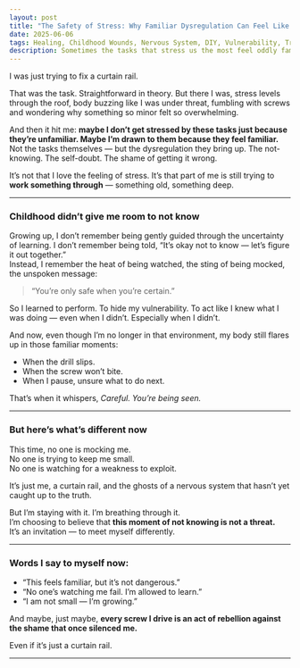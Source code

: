 ```yaml
---
layout: post
title: "The Safety of Stress: Why Familiar Dysregulation Can Feel Like Home"
date: 2025-06-06
tags: Healing, Childhood Wounds, Nervous System, DIY, Vulnerability, Trauma
description: Sometimes the tasks that stress us the most feel oddly familiar — because our nervous system learned to equate uncertainty with danger. But healing means staying with it, and choosing a different response.
---
```


I was just trying to fix a curtain rail.

That was the task. Straightforward in theory. But there I was, stress levels through the roof, body buzzing like I was under threat, fumbling with screws and wondering why something so minor felt so overwhelming.

And then it hit me: **maybe I don’t get stressed by these tasks just because they’re unfamiliar. Maybe I’m drawn to them because they feel familiar.** Not the tasks themselves — but the dysregulation they bring up. The not-knowing. The self-doubt. The shame of getting it wrong.

It’s not that I love the feeling of stress. It’s that part of me is still trying to **work something through** — something old, something deep.

---

### Childhood didn’t give me room to not know

Growing up, I don’t remember being gently guided through the uncertainty of learning. I don’t remember being told, “It’s okay not to know — let’s figure it out together.”  
Instead, I remember the heat of being watched, the sting of being mocked, the unspoken message:  
> “You’re only safe when you’re certain.”

So I learned to perform. To hide my vulnerability. To act like I knew what I was doing — even when I didn’t. Especially when I didn’t.

And now, even though I’m no longer in that environment, my body still flares up in those familiar moments:  
- When the drill slips.  
- When the screw won’t bite.  
- When I pause, unsure what to do next.

That’s when it whispers, *Careful. You’re being seen.*

---

### But here’s what’s different now

This time, no one is mocking me.  
No one is trying to keep me small.  
No one is watching for a weakness to exploit.

It’s just me, a curtain rail, and the ghosts of a nervous system that hasn’t yet caught up to the truth.

But I’m staying with it. I’m breathing through it.  
I’m choosing to believe that **this moment of not knowing is not a threat.**  
It’s an invitation — to meet myself differently.

---

### Words I say to myself now:

- “This feels familiar, but it’s not dangerous.”
- “No one’s watching me fail. I’m allowed to learn.”
- “I am not small — I’m growing.”

And maybe, just maybe, **every screw I drive is an act of rebellion against the shame that once silenced me.**

Even if it’s just a curtain rail.

---